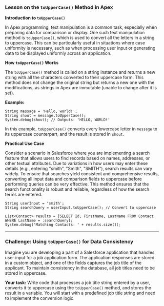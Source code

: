 ### Lesson on the `toUpperCase()` Method in Apex

**Introduction to `toUpperCase()`**

In Apex programming, text manipulation is a common task, especially when preparing data for comparison or display. One such text manipulation method is `toUpperCase()`, which is used to convert all the letters in a string to uppercase. This can be particularly useful in situations where case uniformity is necessary, such as when processing user input or generating data to be displayed uniformly across an application.

**How `toUpperCase()` Works**

The `toUpperCase()` method is called on a string instance and returns a new string with all the characters converted to their uppercase form. This method does not change the original string but returns a new one with the modifications, as strings in Apex are immutable (unable to change after it is set).

**Example:**

```apex
String message = 'Hello, world!';
String shout = message.toUpperCase();
System.debug(shout); // Outputs: 'HELLO, WORLD!'
```

In this example, `toUpperCase()` converts every lowercase letter in `message` to its uppercase counterpart, and the result is stored in `shout`.

**Practical Use Case**

Consider a scenario in Salesforce where you are implementing a search feature that allows users to find records based on names, addresses, or other textual attributes. Due to variations in how users may enter these details (e.g., entering "smith", "Smith", "SMITH"), search results can vary widely. To ensure that searches yield consistent and comprehensive results, converting all input data and comparison fields to uppercase before performing queries can be very effective. This method ensures that the search functionality is robust and reliable, regardless of how the search terms are entered.

```apex
String userInput = 'smith';
String searchQuery = userInput.toUpperCase(); // Convert to uppercase

List<Contact> results = [SELECT Id, FirstName, LastName FROM Contact WHERE LastName = :searchQuery];
System.debug('Matching Contacts: ' + results.size());
```

---

### Challenge: Using `toUpperCase()` for Data Consistency

Imagine you are developing a part of a Salesforce application that handles user input for a job application form. The application responses are stored in a custom object, and one of the fields captures the job title of the applicant. To maintain consistency in the database, all job titles need to be stored in uppercase.

**Your task:**
Write code that processes a job title string entered by a user, converts it to uppercase using the `toUpperCase()` method, and stores the result in a variable. You will start with a predefined job title string and need to implement the conversion logic.
